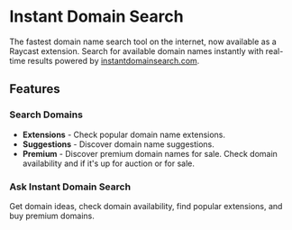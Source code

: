 # Instant Domain Search

The fastest domain name search tool on the internet, now available as a Raycast extension. Search for available domain names instantly with real-time results powered by [instantdomainsearch.com](https://instantdomainsearch.com/).

## Features

### Search Domains

- **Extensions** - Check popular domain name extensions.
- **Suggestions** - Discover domain name suggestions.
- **Premium** - Discover premium domain names for sale. Check domain availability and if it's up for auction or for sale.

### Ask Instant Domain Search

Get domain ideas, check domain availability, find popular extensions, and buy premium domains.


